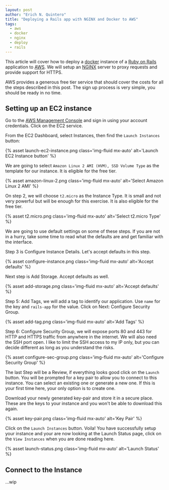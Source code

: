 ```yaml
---
layout: post
author: "Erich N. Quintero"
title: "Deploying a Rails app with NGINX and Docker to AWS"
tags:
  - aws
  - docker
  - nginx 
  - deploy
  - rails
---
```


This article will cover how to deploy a [docker](https://www.docker.com/) 
instance of a [Ruby on Rails](https://rubyonrails.org/) application to 
[AWS](https://aws.amazon.com/). We will setup an [NGINX](https://nginx.org/) 
server to proxy requests and provide support for HTTPS.

AWS provides a generous free tier service that should cover the costs for all
the steps described in this post. The sign up process is very simple, you should
be ready in no time.

## Setting up an EC2 instance

Go to the [AWS Management Console](https://aws.amazon.com/console/) and sign in
using your account credentials. Click on the EC2 service.

From the EC2 Dashboard, select Instances, then find the `Launch Instances`
button:

{% asset launch-ec2-instance.png class='img-fluid mx-auto' 
alt='Launch EC2 Instance button' %}

We are going to select `Amazon Linux 2 AMI (HVM), SSD Volume Type` as the 
template for our instance. It is eligible for the free tier.

{% asset amazon-linux-2.png class='img-fluid mx-auto' 
alt='Select Amazon Linux 2 AMI' %}

On step 2, we will choose `t2.micro` as the Instance Type. It is small and not
very powerful but will be enough for this exercise. It is also eligible for the
free tier.

{% asset t2.micro.png class='img-fluid mx-auto' alt='Select t2.micro Type' %}

We are going to use default settings on some of these steps. If you are not in 
a hurry, take some time to read what the defaults are and get familiar with 
the interface.

Step 3 is Configure Instance Details. Let's accept defaults in this step.

{% asset configure-instance.png class='img-fluid mx-auto' alt='Accept defaults' %}

Next step is Add Storage. Accept defaults as well.

{% asset add-storage.png class='img-fluid mx-auto' alt='Accept defaults' %}

Step 5: Add Tags, we will add a tag to identify our application. Use `name` for
the key and `rails-app` for the value. Click on Next: Configure Security Group.

{% asset add-tag.png class='img-fluid mx-auto' alt='Add Tags' %}

Step 6: Configure Security Group, we will expose ports 80 and 443 for HTTP and
HTTPS traffic from anywhere in the internet. We will also need the SSH port
open. I like to limit the SSH access to my IP only, but you can decide different
as long as you understand the risks. 

{% asset configure-sec-group.png class='img-fluid mx-auto' 
alt='Configure Security Group' %}

The last Step will be a Review, if everything looks good click on the `Launch`
button. You will be prompted for a key pair to allow you to connect to this
instance. You can select an existing one or generate a new one. If this is your
first time here, your only option is to create one.

Download your newly generated key-pair and store it in a secure place. These are
the keys to your instance and you won't be able to download this again.

{% asset key-pair.png class='img-fluid mx-auto' alt='Key Pair' %}

Click on the `Launch Instances` button. Voila! You have successfully setup
your instance and your are now looking at the Launch Status page, click on the
`View Instances` when you are done reading here.

{% asset launch-status.png class='img-fluid mx-auto' alt='Launch Status' %}

## Connect to the Instance 

...wip

